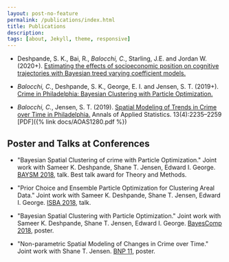 ```yaml
---
layout: post-no-feature
permalink: /publications/index.html
title: Publications
description: 
tags: [about, Jekyll, theme, responsive]
---
```


- Deshpande, S. K., Bai, R., *Balocchi, C.*, Starling, J.E. and Jordan W. (2020+). [Estimating the effects of socioeconomic position on cognitive trajectories with Bayesian treed varying coefficient models.](https://arxiv.org/abs/2003.06416)

- *Balocchi, C.*, Deshpande, S. K., George, E. I. and Jensen, S. T. (2019+). [Crime in Philadelphia: Bayesian Clustering with Particle Optimization.](http://arxiv.org/abs/1912.00111)

- *Balocchi, C.*, Jensen, S. T. (2019). [Spatial Modeling of Trends in Crime over Time in Philadelphia.](http://dx.doi.org/10.1214/19-AOAS1280) Annals of Applied Statistics. 13(4):2235–2259 [PDF]({% link docs/AOAS1280.pdf %})



## Poster and Talks at Conferences


- "Bayesian Spatial Clustering of crime with Particle Optimization."
Joint work with Sameer K. Deshpande, Shane T. Jensen, Edward I. George.
[BAYSM 2018](https://warwick.ac.uk/fac/sci/statistics/staff/academic-research/wade/2018baysmconference), talk. 
Best talk award for Theory and Methods. 

- "Prior Choice and Ensemble Particle Optimization for Clustering Areal Data." 
Joint work with Sameer K. Deshpande, Shane T. Jensen, Edward I. George.
[ISBA 2018](https://bayesian.org/isba2018/), talk. 

- "Bayesian Spatial Clustering with Particle Optimization."
Joint work with Sameer K. Deshpande, Shane T. Jensen, Edward I. George.
[BayesComp 2018](https://www.maths.nottingham.ac.uk/plp/pmztk/bayescomp/), poster. 

- "Non-parametric Spatial Modeling of Changes in Crime over Time."
Joint work with Shane T. Jensen.
[BNP 11](https://www.ceremade.dauphine.fr/~salomond/BNP11/), poster. 

